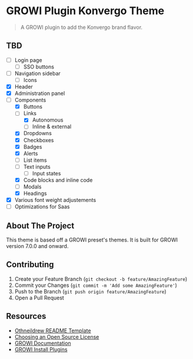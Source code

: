 # GROWI Plugin Konvergo Theme

> A GROWI plugin to add the Konvergo brand flavor.

## TBD

- [ ] Login page
  - [ ] SSO buttons
- [ ] Navigation sidebar
  - [ ] Icons
- [x] Header
- [x] Administration panel
- [ ] Components
  - [x] Buttons
  - [ ] Links
    - [x] Autonomous
    - [ ] Inline & external
  - [x] Dropdowns
  - [x] Checkboxes
  - [x] Badges
  - [x] Alerts
  - [ ] List items
  - [ ] Text inputs
    - [ ] Input states
  - [x] Code blocks and inline code
  - [ ] Modals
  - [x] Headings
- [x] Various font weight adjustements
- [ ] Optimizations for Saas

## About The Project

This theme is based off a GROWI preset's themes. It is built for GROWI version 7.0.0 and onward.

## Contributing

1. Create your Feature Branch (`git checkout -b feature/AmazingFeature`)
2. Commit your Changes (`git commit -m 'Add some AmazingFeature'`)
3. Push to the Branch (`git push origin feature/AmazingFeature`)
4. Open a Pull Request

## Resources

- [Othneildrew README Template](https://github.com/othneildrew/Best-README-Template)
- [Choosing an Open Source License](https://choosealicense.com/)
- [GROWI Documentation](https://docs.growi.org/)
- [GROWI Install Plugins](https://docs.growi.org/en/admin-guide/management-cookbook/plugins.html#how-to-install-plugins)
